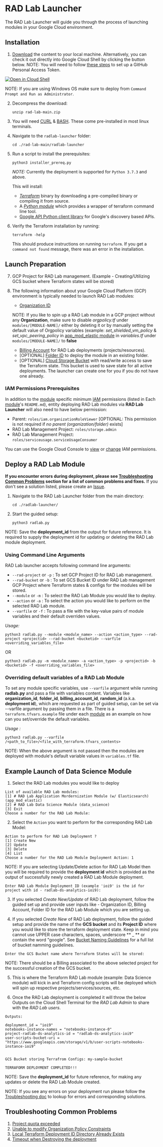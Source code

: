 # RAD Lab Launcher

The RAD Lab Launcher will guide you through the process of launching modules in your Google Cloud environment.  

## Installation

1. [Download](https://github.com/GoogleCloudPlatform/rad-lab/archive/refs/heads/main.zip) the content to your local machine. Alternatively, you can check it out directly into Google Cloud Shell by clicking the button below. NOTE: You will need to follow [these steps](https://docs.github.com/en/github/authenticating-to-github/keeping-your-account-and-data-secure/creating-a-personal-access-token) to set up a GitHub Personal Access Token.

[![Open in Cloud Shell](https://gstatic.com/cloudssh/images/open-btn.svg)](https://ssh.cloud.google.com/cloudshell/editor?cloudshell_git_repo=https://github.com/GoogleCloudPlatform/rad-lab&cloudshell_git_branch=main)


NOTE: If you are using Windows OS make sure to deploy from `Command Prompt and Run as Administrator`.

2. Decompress the download:
   ```
   unzip rad-lab-main.zip
   ```

3. You will need [CURL](https://curl.se/) & [BASH](https://en.wikipedia.org/wiki/Bash_(Unix_shell)). These come pre-installed in most linux terminals.

4. Navigate to the  `radlab-launcher` folder:
    ```
    cd ./rad-lab-main/radlab-launcher
    ```

5. Run a script to install the prerequisites:
    ```
    python3 installer_prereq.py
    ```
    _NOTE:_ Currently the deployment is supported for `Python 3.7.3` and above.

    This will install:

    * _[Terraform](https://learn.hashicorp.com/tutorials/terraform/install-cli#install-terraform)_ binary by downloading a pre-compiled binary or compiling it from source.
    * A _[Python module](https://pypi.org/project/python-terraform/)_ which provides a wrapper of terraform command line tool.
    * [Google API Python client library](https://cloud.google.com/apis/docs/client-libraries-explained#google_api_client_libraries) for Google's discovery based APIs.

6. Verify the Terraform installation by running:
    ```
    terraform -help
    ```

    This should produce instructions on running `terraform`. If you get a `command not found` message, there was an error in the installation.    

## Launch Preparation

7. GCP Project for RAD Lab management. (Example - Creating/Utilizing GCS bucket where Terraform states will be stored) 

8. The following information about your Google Cloud Platform (GCP) environment is typically needed to launch RAD Lab modules:

   * [Organization ID](https://cloud.google.com/resource-manager/docs/creating-managing-organization#retrieving_your_organization_id)

   NOTE: If you like to spin up a RAD Lab module in a GCP project without any **Organization**, make sure to disable _orgpolicy.tf_ under `modules/[MODULE-NAME]/` either by deleting it or by manually setting the default value of Orgpolicy variables (example: _set_shielded_vm_policy_ & _set_vpc_peering_policy_ in [app_mod_elastic module](../modules/app_mod_elastic) in _variables.tf_ under `modules/[MODULE-NAME]/` to **false**

   * [Billing Account](https://cloud.google.com/billing/docs/how-to/manage-billing-account) for RAD Lab deployments (projects/resources).
   * [OPTIONAL] [Folder ID](https://cloud.google.com/resource-manager/docs/creating-managing-folders#view) to deploy the module in an existing folder.
   * [OPTIONAL] [Cloud Storage Bucket](https://cloud.google.com/storage/docs/creating-buckets) with read/write access to save the Terraform state. This bucket is used to save state for all active deployments. The launcher can create one for you if you do not have one already.

### IAM Permissions Prerequisites

In addition to the [module](../../modules) specific minimum [IAM](https://cloud.google.com/iam/docs/overview) permissions (listed in Each [module](../../modules)'s `README.md`), entity deploying RAD Lab modules via **RAD Lab Launcher** will also need to have below permission:
- Parent: `roles/iam.organizationRoleViewer` [OPTIONAL: This permission is not required if *no parent (organization/folder)* exists]
- RAD Lab Management Project: `roles/storage.admin`
- RAD Lab Management Project: `roles/serviceusage.serviceUsageConsumer`

You can use the Google Cloud Console to [view](https://cloud.google.com/iam/docs/manage-access-other-resources) or [change](https://cloud.google.com/iam/docs/manage-access-other-resources#single-role) IAM permissions.

## Deploy a RAD Lab Module
**If you encounter errors during deployment, please see [Troubleshooting Common Problems](../../docs/TROUBLESHOOTING.md) section for a list of common problems and fixes.**  If you don't see a solution listed, please create an [Issue](https://github.com/GoogleCloudPlatform/rad-lab/issues). 


1. Navigate to the RAD Lab Launcher folder from the main directory:
    ```
    cd ./radlab-launcher/
    ```

2. Start the guided setup:
    ```
    python3 radlab.py
    ``` 

NOTE: Save the **deployment_id** from the output for future reference. It is required to supply the deployment id for updating or deleting the RAD Lab module deployment.

### Using Command Line Arguments

RAD Lab launcher accepts following command line arguments: 

* `--rad-project` or `-p`   : To set GCP Project ID for RAD Lab management.
* `--rad-bucket` or `-b`    : To set GCS Bucket ID under RAD Lab management GCP Project where Terraform states & configs for the modules will be stored.
* `--module` or `-m`        : To select the RAD Lab Module you would like to deploy.
* `--action` or `-a`        : To select the action you would like to perform on the selected RAD Lab module.
* `--varfile` or `-f`       : To pass a file with the key-value pairs of module variables and their default overriden values.

_Usage:_

```
python3 radlab.py --module <module_name> --action <action_type> --rad-project <projectid> --rad-bucket <bucketid> --varfile <overriding_variables_file>
```
OR
```
python3 radlab.py -m <module_name> -a <action_type> -p <projectid> -b <bucketid> -f <overriding_variables_file>
```

### Overriding default variables of a RAD Lab Module

To set any module specific variables, use `--varfile` argument while running **radlab.py** and pass a file with variables content. Variables like **organization_id**, **folder_id**, **billing_account_id**, **random_id** (a.k.a. **deployment id**), which are requested as part of guided setup, can be set via --varfile argument by passing them in a file. There is a `terraform.tfvars.example` file under each [module](../modules/) as an example on how can you set/override the default variables.

_Usage :_
```
python3 radlab.py --varfile /<path_to_file>/<file_with_terraform.tfvars_contents>
```

NOTE: When the above argument is not passed then the modules are deployed with module's default variable values in `variables.tf` file.

## Example Launch of Data Science Module

1. Select the RAD Lab modules you would like to deploy

```
List of available RAD Lab modules:
[1] # RAD Lab Application Mordernization Module (w/ Elasticsearch) (app_mod_elastic)
[2] # RAD Lab Data Science Module (data_science)
[3] Exit
Choose a number for the RAD Lab Module: 
```

2. Select the `Action` you want to perform for the corresponding RAD Lab Model:

```
Action to perform for RAD Lab Deployment ?
[1] Create New
[2] Update
[3] Delete
[4] List
Choose a number for the RAD Lab Module Deployment Action: 1
```

NOTE: If you are selecting Update/Delete action for RAD Lab Model then you will be required to provide the **deployment id** which is provided as the output of successfully newly created a RAD Lab Module deployment.

```
Enter RAD Lab Module Deployment ID (example 'ioi9' is the id for project with id - radlab-ds-analytics-ioi9):
```
3. If you selected _Create New/Update_ of RAD Lab deployment, follow the guided set up and provide user inputs like - Organization ID, Billing Account, Folder ID for the RAD Lab Module which you are setting up.

4. If you selected _Create New_ of RAD Lab deployment, follow the guided setup and provide the name of the **GCS bucket** and its **Project ID** where you would like to store the terraform deployment state.  Keep in mind you cannot use UPPER case characters, spaces, underscore ** _ ** or contain the word "google". See [Bucket Naming Guidelines](https://cloud.google.com/storage/docs/naming-buckets) for a full list of bucket namming guidelines.

```
Enter the GCS Bucket name where Terraform States will be stored: 
```

NOTE: There should be a Billing associated to the above selected project for the successful creation of the GCS bucket.

5. This is where the Terraform RAD Lab module (example: Data Science module) will kick in and Terraform config scripts will be deployed which will spin up respective projects/services/sources, etc.

6. Once the RAD Lab deployment is completed it will throw the below Outputs on the Cloud Shell Terminal for the _RAD Lab Admin_ to share with the _RAD Lab users_.

```
Outputs:

deployment_id = "ioi9"
notebooks-instance-names = "notebooks-instance-0"
project-radlab-ds-analytics-id = "radlab-ds-analytics-ioi9"
user-scripts-bucket-uri = "https://www.googleapis.com/storage/v1/b/user-scripts-notebooks-instance-ioi9"


GCS Bucket storing Terrafrom Configs: my-sample-bucket

TERRAFORM DEPLOYMENT COMPLETED!!!
```

NOTE: Save the **deployment_id** for future reference, for making any updates or delete the RAD Lab Module created.

NOTE: If you see any errors on your deployment run please follow the [Troubleshooting doc](../docs/TROUBLESHOOTING.md#rad-lab-troubleshooting) to lookup for errors and corresponding solutions.

## Troubleshooting Common Problems

1. [Project quota exceeded](../docs/TROUBLESHOOTING.md#project-quota-exceeded)
2. [Unable to modify Organization Policy Constraints](../docs/TROUBLESHOOTING.md#google-organization-policies---unable-to-modify-constraints)
3. [Local Terraform Deployment ID Directory Already Exists](../docs/TROUBLESHOOTING.md#local-terraform-deployment-id-directory-already-exists)
4. [Timeout when Destroying the deployment](../docs/TROUBLESHOOTING.md#timeout-when-destroying-the-deployment)
